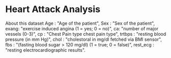 # Heart Attack Analysis
About this dataset
Age : "Age of the patient",
Sex : "Sex of the patient",
exang: "exercise induced angina (1 = yes; 0 = no)",
ca: "number of major vessels (0-3)",
cp : "Chest Pain type chest pain type",
trtbps : "resting blood pressure (in mm Hg)",
chol : "cholestoral in mg/dl fetched via BMI sensor",
fbs : "(fasting blood sugar > 120 mg/dl) (1 = true; 0 = false)",
rest_ecg : "resting electrocardiographic results".
